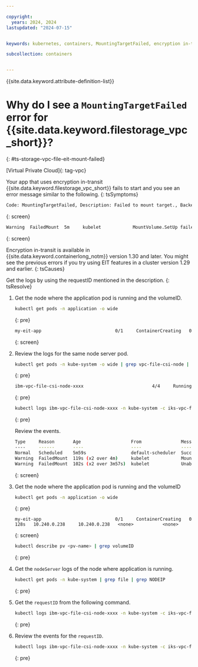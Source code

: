 ```yaml
---

copyright: 
  years: 2024, 2024
lastupdated: "2024-07-15"


keywords: kubernetes, containers, MountingTargetFailed, encryption in-transit, eit

subcollection: containers


---
```


{{site.data.keyword.attribute-definition-list}}


# Why do I see a `MountingTargetFailed` error for {{site.data.keyword.filestorage_vpc_short}}?
{: #ts-storage-vpc-file-eit-mount-failed}

[Virtual Private Cloud]{: tag-vpc}


Your app that uses encryption in-transit {{site.data.keyword.filestorage_vpc_short}} fails to start and you see an error message similar to the following.
{: tsSymptoms}


```sh
Code: MountingTargetFailed, Description: Failed to mount target., BackendError: Response from mount-helper-container -> Exit Status Code: exit status 1 ,ResponseCode: 500, Action: Check node server logs for more details on mount failure.}
```
{: screen}


```sh
Warning  FailedMount  5m     kubelet            MountVolume.SetUp failed for volume "pvc-3985f611-538b-4a1c-b80a-36e313ba8157" : rpc error: code = Internal desc = {RequestID: c90443bc-cb90-4905-b2fe-488735b0579e , Code: MetadataServiceNotEnabled, Description: Failed to mount target., BackendError: Response from mount-helper-container -> Exit Status Code: exit status 1 ,ResponseCode: 500, Action: Metadata service might not be enabled for worker node. Make sure to use IKS>=1.30 or ROKS>=4.16 cluster.}
```
{: screen}



Encryption in-transit is available in {{site.data.keyword.containerlong_notm}} version 1.30  and later. You might see the previous errors if you try using EIT features in a cluster version 1.29 and earlier.
{: tsCauses}


Get the logs by using the requestID mentioned in the description.
{: tsResolve}

1. Get the node where the application pod is running and the volumeID.
    ```sh
    kubectl get pods -n application -o wide
    ```
    {: pre}

    ```sh
    my-eit-app                            0/1     ContainerCreating   0          128s   10.240.0.238     10.240.0.238   <none>           <none>
    ```
    {: screen}

1. Review the logs for the same node server pod.

    ```sh
    kubectl get pods -n kube-system -o wide | grep vpc-file-csi-node | grep <nodeID>
    ```
    {: pre}

    ```sh
    ibm-vpc-file-csi-node-xxxx                          4/4     Running     0             75m     10.240.0.238  10.240.0.238     <none>           <none>
    ```
    {: pre}

    ```sh
    kubectl logs ibm-vpc-file-csi-node-xxxx -n kube-system -c iks-vpc-file-node-driver | grep c90443bc-cb90-4905-b2fe-488735b0579e 
    ```
    {: pre}

    Review the events.

    ```sh
    Type     Reason       Age                   From               Message
    ----     ------       ----                  ----               -------
    Normal   Scheduled    5m59s                 default-scheduler  Successfully assigned default/eit-app-5dcfd457f4-29jsr to test
    Warning  FailedMount  119s (x2 over 4m)     kubelet            MountVolume.SetUp failed for volume "pvc-129c8073-95f7-4cba-bff0-fd3a0cde0f94" : rpc error: code = DeadlineExceeded desc = context deadline exceeded
    Warning  FailedMount  102s (x2 over 3m57s)  kubelet            Unable to attach or mount volumes: unmounted volumes=[my-volume], unattached volumes=[], failed to process volumes=[]: timed out waiting for the condition
    ```
    {: screen}


1. Get the node where the application pod is running and the volumeID

    ```sh
    kubectl get pods -n application -o wide
    ```
    {: pre}

    ```
    my-eit-app                            0/1     ContainerCreating   0          128s   10.240.0.238     10.240.0.238   <none>           <none>
    ```
    {: screen}

    ```sh
    kubectl describe pv <pv-name> | grep volumeID
    ```
    {: pre}

1.  Get the `nodeServer` logs of the node where application is running.

    ```sh
    kubectl get pods -n kube-system | grep file | grep NODEIP
    ```
    {: pre}


1. Get the `requestID` from the following command.
    ```sh
    kubectl logs ibm-vpc-file-csi-node-xxxx -n kube-system -c iks-vpc-file-node-driver | grep <volumeID>
    ```
    {: pre}

1. Review the events for the `requestID`.
    ```sh
    kubectl logs ibm-vpc-file-csi-node-xxxx -n kube-system -c iks-vpc-file-node-driver | grep <requestID>
    ```
    {: pre}
